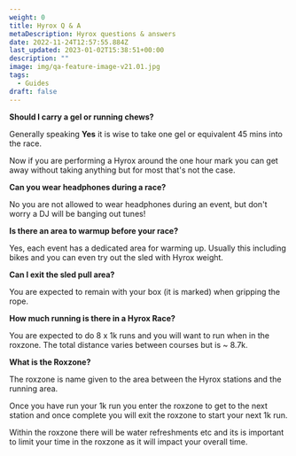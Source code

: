 ```yaml
---
weight: 0
title: Hyrox Q & A
metaDescription: Hyrox questions & answers
date: 2022-11-24T12:57:55.884Z
last_updated: 2023-01-02T15:38:51+00:00
description: ""
image: img/qa-feature-image-v21.01.jpg
tags:
  - Guides
draft: false
---
```

**Should I carry a gel or running chews?**

Generally speaking **Yes** it is wise to take one gel or equivalent 45 mins into the race. 

Now if you are performing a Hyrox around the one hour mark you can get away without taking anything but for most that's not the case.

**Can you wear headphones during a race?**

No you are not allowed to wear headphones during an event, but don't worry a DJ will be banging out tunes!

**Is there an area to warmup before your race?**

Yes, each event has a dedicated area for warming up. Usually this including bikes and you can even try out the sled with Hyrox weight.

**Can I exit the sled pull area?**

You are expected to remain with your box (it is marked) when gripping the rope.

**How much running is there in a Hyrox Race?**

You are expected to do 8 x 1k runs and you will want to run when in the roxzone. The total distance varies between courses but is ~ 8.7k. 

**What is the Roxzone?**

The roxzone is name given to the area between the Hyrox stations and the running area. 

Once you have run your 1k run you enter the roxzone to get to the next station and once complete you will exit the roxzone to start your next 1k run. 

Within the roxzone there will be water refreshments etc and its is important to limit your time in the roxzone as it will impact your overall time.
